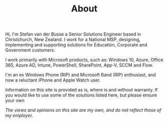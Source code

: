 ﻿---
layout: page
title: About
permalink: /about/
---

Hi, I'm Stefan van der Busse a Senior Solutions Engineer based in Christchurch, New Zealand.
I work for a National MSP, designing, implementing and supporting solutions for Education, Corporate and Government customers.

I work primarily with Microsoft products, such as:
Windows 10, Azure, Office 365, Azure AD, Intune, PowerShell, SharePoint, App-V, SCCM and Flow.

I'm an ex Windows Phone (RIP) and Microsoft Band (RIP) enthusiast, and now a reluctant iPhone and Apple Watch user.

Information on this site is provided as is, where is and without warranty. If you would like to use some of the solutions listed here, but please ensure your own

*The views and opinions on this site are my own, and do not reflect those of my employer.*
